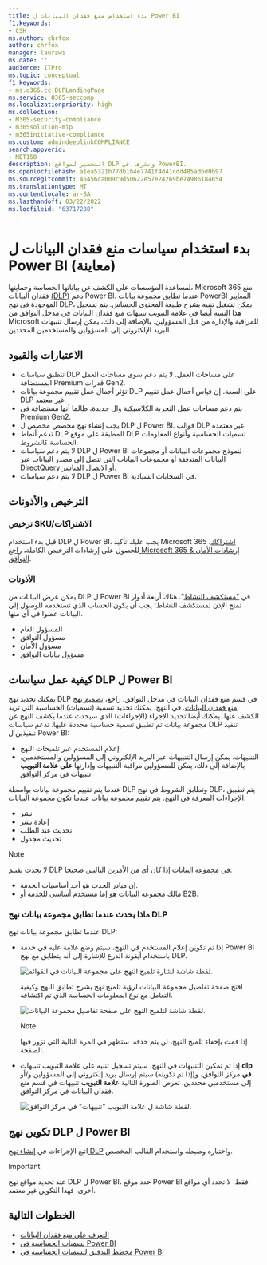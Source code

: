 ```yaml
---
title: بدء استخدام منع فقدان البيانات ل Power BI
f1.keywords:
- CSH
ms.author: chrfox
author: chrfox
manager: laurawi
ms.date: ''
audience: ITPro
ms.topic: conceptual
f1_keywords:
- ms.o365.cc.DLPLandingPage
ms.service: O365-seccomp
ms.localizationpriority: high
ms.collection:
- M365-security-compliance
- m365solution-mip
- m365initiative-compliance
ms.custom: admindeeplinkCOMPLIANCE
search.appverid:
- MET150
description: التحضير لمواقع DLP ونشرها في PowerBI.
ms.openlocfilehash: a1ea5321b77db1b4e7741f4d41cdd485adbd0b97
ms.sourcegitcommit: 46456ca009c9d50622e57e24269be74986184654
ms.translationtype: MT
ms.contentlocale: ar-SA
ms.lasthandoff: 03/22/2022
ms.locfileid: "63717288"
---
```

# <a name="get-started-with-data-loss-prevention-policies-for-power-bi-preview"></a>بدء استخدام سياسات منع فقدان البيانات ل Power BI (معاينة)

لمساعدة المؤسسات على الكشف عن بياناتها الحساسة وحمايتها، Microsoft 365 منع فقدان البيانات [(DLP)](/microsoft-365/compliance/dlp-learn-about-dlp) دعم Power BI. عندما تطابق مجموعة بيانات PowerBI المعايير الموجودة في نهج DLP، يمكن تشغيل تنبيه يشرح طبيعة المحتوى الحساس. يتم تسجيل هذا التنبيه أيضا في علامة التبويب تنبيهات منع  فقدان البيانات في مدخل التوافق من Microsoft للمراقبة والإدارة من قبل المسؤولين. بالإضافة إلى ذلك، يمكن إرسال تنبيهات البريد الإلكتروني إلى المسؤولين والمستخدمين المحددين.

## <a name="considerations-and-limitations"></a>الاعتبارات والقيود

- تنطبق سياسات DLP على مساحات العمل. لا يتم دعم سوى مساحات العمل المستضافة Premium قدرات Gen2.
- تؤثر أحمال عمل تقييم مجموعة بيانات DLP على السعة. إن قياس أحمال عمل تقييم DLP غير معتمد.
- يتم دعم مساحات عمل التجربة الكلاسيكية وال جديدة، طالما أنها مستضافة في Premium Gen2.
- يجب إنشاء نهج مخصص مخصص ل DLP ل Power BI. قوالب DLP غير معتمدة.
- تدعم أنماط DLP المطبقة على موقع DLP تسميات الحساسية وأنواع المعلومات الحساسة كالشروط. 
- لا يتم دعم سياسات DLP ل Power BI لنموذج مجموعات البيانات أو مجموعات البيانات [](/power-bi/connect-data/service-real-time-streaming)المتدفقة أو مجموعات البيانات التي تتصل إلى مصدر البيانات عبر [DirectQuery](/power-bi/connect-data/desktop-use-directquery) أو [الاتصال المباشر](/power-bi/connect-data/desktop-directquery-about#live-connections).
- لا يتم دعم سياسات DLP ل Power BI في السحابات السيادية.

## <a name="licensing-and-permissions"></a>الترخيص والأذونات

### <a name="skusubscriptions-licensing"></a>ترخيص SKU/الاشتراكات

قبل بدء استخدام DLP ل Power BI، يجب عليك تأكيد Microsoft 365 [اشتراكك](https://www.microsoft.com/microsoft-365/compare-microsoft-365-enterprise-plans?rtc=1). للحصول على إرشادات الترخيص الكاملة، [راجع Microsoft 365 إرشادات الأمان & التوافق](/office365/servicedescriptions/microsoft-365-service-descriptions/microsoft-365-tenantlevel-services-licensing-guidance/microsoft-365-security-compliance-licensing-guidance#information-protection).

### <a name="permissions"></a>الأذونات

يمكن عرض البيانات من DLP ل Power BI في ["مستكشف النشاط](/microsoft-365/compliance/data-classification-activity-explorer)". هناك أربعة أدوار تمنح الإذن لمستكشف النشاط؛ يجب أن يكون الحساب الذي تستخدمه للوصول إلى البيانات عضوا في أي منها.

- المسؤول العام
- مسؤول التوافق
- مسؤول الأمان
- مسؤول بيانات التوافق

## <a name="how-dlp-policies-for-power-bi-work"></a>كيفية عمل سياسات DLP ل Power BI

يمكنك تحديد نهج DLP في قسم منع فقدان البيانات في مدخل التوافق. راجع، [تصميم نهج منع فقدان البيانات](dlp-policy-design.md#design-a-data-loss-prevention-policy). في النهج، يمكنك تحديد تسمية (تسميات) الحساسية التي تريد الكشف عنها. يمكنك أيضا تحديد الإجراء (الإجراءات) الذي سيحدث عندما يكشف النهج عن مجموعة بيانات تم تطبيق تسمية حساسية محددة عليها. تدعم سياسات DLP تنفيذ تنفيذين ل Power BI:

- إعلام المستخدم عبر تلميحات النهج.
- التنبيهات. يمكن إرسال التنبيهات عبر البريد الإلكتروني إلى المسؤولين والمستخدمين. بالإضافة إلى ذلك، يمكن للمسؤولين مراقبة التنبيهات وإدارتها **على علامة التبويب** تنبيهات في مركز التوافق. 

عندما يتم تقييم مجموعة بيانات بواسطة DLP وتطابق الشروط في نهج DLP، يتم تطبيق الإجراءات المعرفة في النهج. يتم تقييم مجموعة بيانات عندما تكون مجموعة البيانات:

- نشر
- إعادة نشر
- تحديث عند الطلب
- تحديث مجدول

>[!NOTE]
> لا يحدث تقييم DLP في مجموعة البيانات إذا كان أي من الأمرين التاليين صحيحا:
> - إن مبادر الحدث هو أحد أساسيات الخدمة.
> - مالك مجموعة البيانات هو إما مستخدم أساسي للخدمة أو B2B.

### <a name="what-happens-when-a-dataset-matches-a-dlp-policy"></a>ماذا يحدث عندما تطابق مجموعة بيانات نهج DLP

عندما تطابق مجموعة بيانات نهج DLP:

- إذا تم تكوين إعلام المستخدم في النهج، سيتم وضع علامة عليه في خدمة Power BI باستخدام أيقونة الدرع للإشارة إلى أنه يتطابق مع نهج DLP.

    ![لقطة شاشة لشارة تلميح النهج على مجموعة البيانات في القوائم.](../media/dlp-power-bi-policy-tip-on-dataset.png)

    افتح صفحة تفاصيل مجموعة البيانات لرؤية تلميح نهج يشرح تطابق النهج وكيفية التعامل مع نوع المعلومات الحساسة الذي تم اكتشافه.

    ![لقطة شاشة لتلميح النهج على صفحة تفاصيل مجموعة البيانات.](../media/dlp-power-bi-policy-tip-in-dataset-details.png)

    >[!NOTE]
    > إذا قمت بإخفاء تلميح النهج، لن يتم حذفه. ستظهر في المرة التالية التي تزور فيها الصفحة.

- إذا تم تمكين التنبيهات في النهج، سيتم تسجيل تنبيه على علامة التبويب تنبيهات **dlp في** مركز التوافق، و(إذا تم تكوينه) سيتم إرسال بريد إلكتروني إلى المسؤولين و/أو إلى مستخدمين محددين. تعرض الصورة التالية **علامة التبويب** تنبيهات في قسم منع فقدان البيانات في مركز التوافق.

    ![لقطة شاشة ل علامة التبويب "تنبيهات" في مركز التوافق.](../media/dlp-power-bi-alerts-tab.png)

## <a name="configure-a-dlp-policy-for-power-bi"></a>تكوين نهج DLP ل Power BI

اتبع الإجراءات في [إنشاء نهج DLP](create-test-tune-dlp-policy.md#create-test-and-tune-a-dlp-policy) واختباره وضبطه واستخدام القالب المخصص.

> [!IMPORTANT]
> عند تحديد مواقع نهج DLP ل Power BI، حدد موقع Power BI فقط. لا تحدد أي مواقع أخرى، فهذا التكوين غير معتمد. 

<!--1. Log into the [Microsoft 365 compliance portal](https://compliance.microsoft.com).

1. Choose the **Data loss prevention** solution in the navigation pane, select the **Policies** tab, choose **Create policy**.

    ![Screenshot of D L P create policy page.](media/service-security-dlp-policies-for-power-bi/power-bi-dlp-create.png)

1. Choose the **Custom** category and then the **Custom policy** template.
    
    >[!NOTE]
    >No other categories or templates are currently supported.

    ![Screenshot of D L P choose custom policy page.](media/service-security-dlp-policies-for-power-bi/power-bi-dlp-choose-custom.png)
 
    When done, click **Next**.

1. Name the policy and provide a meaningful description.

    ![Screenshot of D L P policy name description section.](media/service-security-dlp-policies-for-power-bi/power-bi-dlp-name-description.png)
 
    When done, click **Next**.

1. Enable Power BI as a location for the DLP policy. **Disable all other locations**. Currently, DLP policies for Power BI must specify Power BI as the sole location.

    ![Screenshot of D L P choose location page.](media/service-security-dlp-policies-for-power-bi/power-bi-dlp-choose-location.png)

    By default the policy will apply to all workspaces. Alternatively, you can specify particular workspaces to include in the policy as well as workspaces to exclude from the policy.
    >[!NOTE]
    > DLP actions are supported only for workspaces hosted in Premium Gen2 capacities.

    If you select **Choose workspaces** or **Exclude workspaces**, a dialog will allow you to create a list of included (or excluded) workspaces. You must specify workspaces by workspace object ID. Click the info icon for information about how to find workspace object IDs.

    ![Screenshot of D L P choose workspaces dialog.](media/service-security-dlp-policies-for-power-bi/power-bi-dlp-choose-workspaces.png)
 
    After enabling Power BI as a DLP location for the policy and choosing which workspaces the policy will apply to, click **Next**.

1. The **Define policy settings** page appears. Choose **Create or customize advanced DLP rules** to begin defining your policy.

    ![Screenshot of D L P create advanced rule page.](media/service-security-dlp-policies-for-power-bi/power-bi-dlp-create-advanced-rule.png)
 
    When done, click **Next**.

1. On the **Customize advanced DLP rules** page, you can either start creating a new rule or choose an existing rule to edit. Click **Create rule**.

    ![Screenshot of D L P create rule page.](media/service-security-dlp-policies-for-power-bi/power-bi-dlp-create-rule.png)


1. The **Create rule** page appears. On the create rule page, provide a name and description for the rule, and then configure the other sections, which are described following the image below.

    ![Screenshot of D L P create rule form.](media/service-security-dlp-policies-for-power-bi/power-bi-dlp-create-rule-form.png)
 
### Conditions

In the condition section, you define the conditions under which the policy will apply to a dataset. Conditions are created in groups. Groups make it possible to construct complex conditions.

1. Open the conditions section, choose **Add condition** and then **Content contains**.

    ![Screenshot of D L P add conditions content contains section.](media/service-security-dlp-policies-for-power-bi/power-bi-dlp-add-conditions-content-contains.png)
 
    This opens the first group (named Default – you can change this).

1. Choose **Add**, and then **Sensitivity labels**.
        
    >[!NOTE]
    > Sensitive info types are currently not supported.
    
    ![Screenshot of D L P add conditions section.](media/service-security-dlp-policies-for-power-bi/power-bi-dlp-add-conditions.png)
 
    When you choose **Sensitivity labels**, you will be able to choose a particular sensitivity label from a list that will appear.

    You can add additional sensitivity labels to the group. To the right of the group name, you can specify **Any of these** or **All of these**. This determines whether matches on all or any of the labels is required for the condition to hold. Make sure **Any of these** is selected, since datasets can’t have more than one label applied.

    The image below shows a group (Default) that contains two sensitivity label conditions. The logic Any of these means that a match on any one of the sensitivity labels in the group constitutes “true” for that group.

    ![Screenshot of D L P conditions group section.](media/service-security-dlp-policies-for-power-bi/power-bi-dlp-condition-group.png) 
 
    You can create more than one group, and you can control the logic between the groups with **AND** or **OR** logic. 

    The image below shows a rule containing two groups, joined by **OR** logic.

    ![Screenshot of rule with two groups.](media/service-security-dlp-policies-for-power-bi/power-bi-dlp-content-contains.png) 
 
### Exceptions

If the sensitivity label of the dataset matches any of the defined exceptions, the rule won’t be applied to the dataset. 

Exceptions are configured in the same way as conditions, described above.
    
![Screenshot of D L P exceptions section.](media/service-security-dlp-policies-for-power-bi/power-bi-dlp-exceptions-section.png)
 
### Actions

Protection actions are currently unavailable for Power BI DLP policies.

![Screenshot of D L P policy actions section.](media/service-security-dlp-policies-for-power-bi/power-bi-dlp-actions-section.png)


### User notifications

The user notifications section is where you configure your policy tip. Turn on the toggle, select the **Notify users in Office 365 service with a policy tip** and **Policy tips** checkboxes, and write your policy tip in the text box.

![Screenshot of D L P user notification section.](media/service-security-dlp-policies-for-power-bi/power-bi-dlp-user-notification.png)
 
### User overrides
 
User overrides are currently unavailable for Power BI DLP policies.

![Screenshot of D L P user overrides section.](media/service-security-dlp-policies-for-power-bi/power-bi-dlp-user-overrides-section.png) 
 
### Incident reports

Assign a severity level that will be shown in alerts generated from this policy. Enable (default) or disable email notification to admins, specify users or groups for email notification, and configure the details about when notification will occur.

![Screenshot of D L P incident report section.](media/service-security-dlp-policies-for-power-bi/power-bi-dlp-incidence-report.png)
   
### Additional options

![Screenshot of D L P additional options section.](media/service-security-dlp-policies-for-power-bi/power-bi-dlp-additional-options.png)
 
## Monitor and manage policy alerts

Log into the Microsoft 365 compliance portal and navigate to **Data loss prevention > Alerts**.

![Screenshot of D L P Alerts tab.](media/service-security-dlp-policies-for-power-bi/power-bi-dlp-alerts-tab.png)

Click on an alert to start drilling down to its details and to see management options.
-->
## <a name="next-steps"></a>الخطوات التالية

- [التعرف على منع فقدان البيانات](/microsoft-365/compliance/dlp-learn-about-dlp)
- [تسميات الحساسية في Power BI](/power-bi/enterprise/service-security-sensitivity-label-overview)
- [مخطط التدقيق لتسميات الحساسية في Power BI](/power-bi/enterprise/service-security-sensitivity-label-audit-schema)